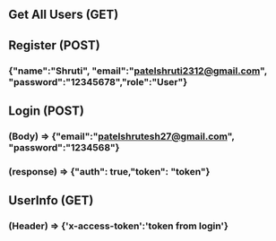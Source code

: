 ## Get All Users (GET)

## Register (POST)

### {"name":"Shruti", "email":"patelshruti2312@gmail.com", "password":"12345678","role":"User"}

## Login (POST) 

### (Body) => {"email":"patelshrutesh27@gmail.com", "password":"1234568"}
### (response) => {"auth": true,"token": "token"}      

## UserInfo (GET) 

### (Header) => {'x-access-token':'token from login'}
